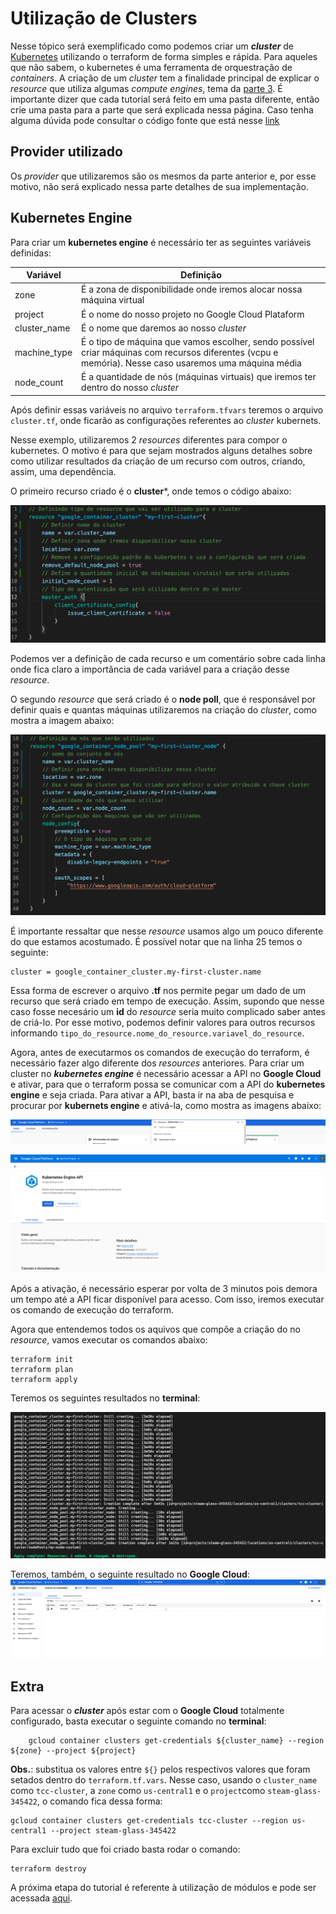 # Utilização de Clusters

Nesse tópico será exemplificado como podemos criar um __*cluster*__ de [Kubernetes](https://kubernetes.io/pt-br/docs/concepts/overview/what-is-kubernetes/) utilizando o terraform de forma simples e rápida. Para aqueles que não sabem, o kubernetes é uma ferramenta de orquestração de *containers*. A criação de um *cluster* tem a finalidade principal de explicar o *resource* que utiliza algumas *compute engines*, tema da [parte 3](../parte3/main.md).
É importante dizer que cada tutorial será feito em uma pasta diferente, então crie uma pasta para a parte que será explicada nessa página.
Caso tenha alguma dúvida pode consultar o código fonte que está nesse [link](https://github.com/DevOps-para-iniciantes/IaC/tree/master/parte4)
## Provider utilizado

Os *provider* que utilizaremos são os mesmos da parte anterior e, por esse motivo, não será explicado nessa parte detalhes de sua implementação.

## Kubernetes Engine

Para criar um **kubernetes engine** é necessário ter as seguintes variáveis definidas:

|  Variável |Definição   |
|---|---|
|zone   |   É a zona de disponibilidade onde iremos alocar nossa máquina virtual|
| project  | É o nome do nosso projeto no Google Cloud Plataform   |
| cluster_name  | É o nome que daremos ao nosso *cluster*  |
|machine_type| É o tipo de máquina que vamos escolher, sendo possível criar máquinas com recursos diferentes (vcpu e memória). Nesse caso usaremos uma máquina média|
|node_count| É a quantidade de nós (máquinas virtuais) que iremos ter dentro do nosso *cluster*|

Após definir essas variáveis no arquivo `terraform.tfvars` teremos o arquivo `cluster.tf`, onde ficarão as configurações referentes ao *cluster* kubernets.

Nesse exemplo, utilizaremos 2 *resources* diferentes para compor o kubernetes. O motivo é para que sejam mostrados alguns detalhes sobre como utilizar resultados da criação de um recurso com outros, criando, assim, uma dependência.

O primeiro recurso criado é o **cluster***, onde temos o código abaixo:

![resources cluster](images/resource-cluster.png)
  
Podemos ver a definição de cada recurso e um comentário sobre cada linha onde fica claro a importância de cada variável para a criação desse *resource*.

O segundo *resource* que será criado é o **node poll**, que é responsável por definir quais e quantas máquinas utilizaremos na criação do _cluster_, como mostra a imagem abaixo:


![resources nós](images/resource-node.png)

É importante ressaltar que nesse *resource* usamos algo um pouco diferente do que estamos acostumado. É possível notar que na linha 25 temos o seguinte:

```
cluster = google_container_cluster.my-first-cluster.name
```

Essa forma de escrever o arquivo **.tf** nos permite pegar um dado de um recurso que será criado em tempo de execução. Assim, supondo que nesse caso fosse necesário um **id** do *resource* seria muito complicado saber antes de criá-lo. Por esse motivo, podemos definir valores para outros recursos informando `tipo_do_resource.nome_do_resource.variavel_do_resource`.

Agora, antes de executarmos os comandos de execução do terraform, é necessário fazer algo diferente dos *resources* anteriores. Para criar um cluster no ***kubernetes engine*** é necessário acessar a API no **Google Cloud** e ativar, para que o terraform possa se comunicar com a API do **kubernetes engine** e seja criada. Para ativar a API, basta ir na aba de pesquisa e procurar por **kubernets engine** e ativá-la, como mostra as imagens abaixo:

![search k8s](images/search-k8s.png)

![activate k8s](images/active-api.png)

Após a ativação, é necessário esperar por volta de 3 minutos pois demora um tempo até a API ficar disponível para acesso. Com isso, iremos executar os comando de execução do terraform.

Agora que entendemos todos os aquivos que compõe a criação do no _resource_, vamos executar os comandos abaixo:

```
terraform init
terraform plan
terraform apply
```

Teremos os seguintes resultados no **terminal**:

![result terminal k8s](images/result-terminal.png)

Teremos, também, o seguinte resultado no **Google Cloud**:
![result gcloud k8s](images/result-gcloud.png)

## Extra

Para acessar o ***cluster*** após estar com o **Google Cloud** totalmente configurado, basta executar o seguinte comando no **terminal**:

```
    gcloud container clusters get-credentials ${cluster_name} --region ${zone} --project ${project}
```

**Obs.**: substitua os valores entre `${}` pelos respectivos valores que foram setados dentro do `terraform.tf.vars`. Nesse caso, usando o `cluster_name` como `tcc-cluster`, a `zone` como `us-central1` e o `project`como `steam-glass-345422`, o comando fica dessa forma:

```
gcloud container clusters get-credentials tcc-cluster --region us-central1 --project steam-glass-345422
```

Para excluir tudo que foi criado basta rodar o comando:

```
terraform destroy
```
A próxima etapa do tutorial é referente à utilização de módulos e pode ser acessada [aqui](../parte5/main.md).
